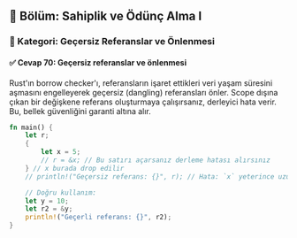 ## 📘 Bölüm: Sahiplik ve Ödünç Alma I  
### 🔹 Kategori: Geçersiz Referanslar ve Önlenmesi  
#### ✅ Cevap 70: Geçersiz referanslar ve önlenmesi

Rust'ın borrow checker'ı, referansların işaret ettikleri veri yaşam süresini aşmasını engelleyerek geçersiz (dangling) referansları önler. Scope dışına çıkan bir değişkene referans oluşturmaya çalışırsanız, derleyici hata verir. Bu, bellek güvenliğini garanti altına alır.

```rust
fn main() {
    let r;
    {
        let x = 5;
        // r = &x; // Bu satırı açarsanız derleme hatası alırsınız
    } // x burada drop edilir
    // println!("Geçersiz referans: {}", r); // Hata: `x` yeterince uzun yaşamıyor

    // Doğru kullanım:
    let y = 10;
    let r2 = &y;
    println!("Geçerli referans: {}", r2);
}
```
